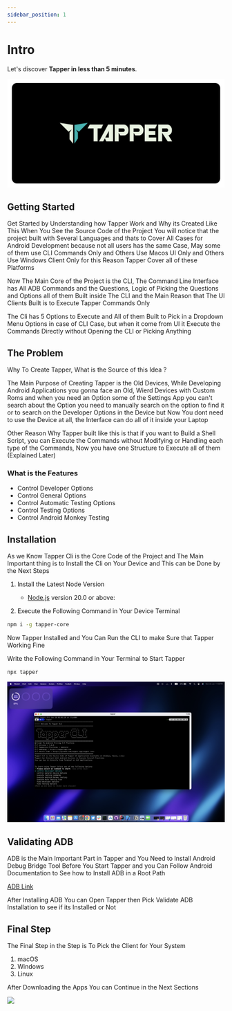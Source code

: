 ```yaml
---
sidebar_position: 1
---
```


# Intro

Let's discover **Tapper in less than 5 minutes**.

![](https://github.com/tapper-app/assets/blob/main/Banner.png?raw=true)

## Getting Started

Get Started by Understanding how Tapper Work and Why its Created Like This
When You See the Source Code of the Project You will notice that the project built with Several Languages and thats to Cover All Cases for Android Development because not all users has the same Case, May some of them use CLI Commands Only and Others Use Macos UI Only and Others Use Windows Client Only for this Reason Tapper Cover all of these Platforms

Now The Main Core of the Project is the CLI, The Command Line Interface has All ADB Commands and the Questions, Logic of Picking the Questions and Options all of them Built inside The CLI and the Main Reason that The UI Clients Built is to Execute Tapper Commands Only

The Cli has 5 Options to Execute and All of them Built to Pick in a Dropdown Menu Options in case of CLI Case, but when it come from UI it Execute the Commands Directly without Opening the CLI or Picking Anything

## The Problem

Why To Create Tapper, What is the Source of this Idea ?

The Main Purpose of Creating Tapper is the Old Devices, While Developing Android Applications you gonna face an Old, Wierd Devices with Custom Roms
and when you need an Option some of the Settings App you can't search about the Option you need to manually search on the option to find it
or to search on the Developer Options in the Device but Now You dont need to use the Device at all, the Interface can do all of it inside your Laptop

Other Reason Why Tapper built like this is that if you want to Build a Shell Script, you can Execute the Commands without Modifying or Handling each type of the Commands, Now you have one Structure to Execute all of them (Explained Later) 

### What is the Features

- Control Developer Options
- Control General Options
- Control Automatic Testing Options
- Control Testing Options
- Control Android Monkey Testing

## Installation

As we Know Tapper Cli is the Core Code of the Project and The Main Important thing is to Install the Cli on Your Device and This can be Done by the Next Steps

1. Install the Latest Node Version

   - [Node.js](https://nodejs.org/en/download/) version 20.0 or above:

2. Execute the Following Command in Your Device Terminal

```bash
npm i -g tapper-core
```

Now Tapper Installed and You Can Run the CLI to make Sure that Tapper Working Fine

Write the Following Command in Your Terminal to Start Tapper

```bash
npx tapper
```

![](https://github.com/tapper-app/assets/blob/main/Cli.png?raw=true)

## Validating ADB

ADB is the Main Important Part in Tapper and You Need to Install Android Debug Bridge Tool Before You Start Tapper and you Can Follow Android Documentation to See how to Install ADB in a Root Path

[ADB Link](https://developer.android.com/tools/adb)

After Installing ADB You can Open Tapper then Pick Validate ADB Installation to see if its Installed or Not

## Final Step

The Final Step in the Step is To Pick the Client for Your System
1. macOS
2. Windows
3. Linux

After Downloading the Apps You can Continue in the Next Sections

![](https://github.com/tapper-app/assets/blob/main/Screenshot%202024-01-23%20at%208.19.01%E2%80%AFAM.png?raw=true)